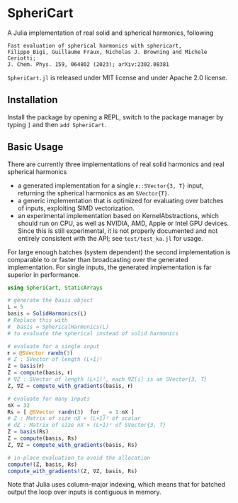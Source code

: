 # SpheriCart 

A Julia implementation of real solid and spherical harmonics, following
```quote
Fast evaluation of spherical harmonics with sphericart, 
Filippo Bigi, Guillaume Fraux, Nicholas J. Browning and Michele Ceriotti; 
J. Chem. Phys. 159, 064802 (2023); arXiv:2302.08381
```

`SpheriCart.jl` is released under MIT license and under Apache 2.0 license.

## Installation 

Install the package by opening a REPL, switch to the package manager by typing `]` and then `add SpheriCart`.

## Basic Usage

There are currently three implementations of real solid harmonics and real spherical harmonics
- a generated  implementation for a single `𝐫::SVector{3, T}` input, returning the spherical harmonics as an `SVector{T}`. 
- a generic implementation that is optimized for evaluating over batches of inputs, exploiting SIMD vectorization. 
- an experimental implementation based on KernelAbstractions, which should run on CPU, as well as NVIDIA, AMD, Apple or Intel GPU devices. Since this is still experimental, it is not properly documented and not entirely consistent with the API; see `test/test_ka.jl` for usage.

For large enough batches (system dependent) the second implementation is comparable to or faster than broadcasting over the generated implementation. For single inputs, the generated implementation is far superior in performance. 


```julia
using SpheriCart, StaticArrays 

# generate the basis object 
L = 5
basis = SolidHarmonics(L)
# Replace this with 
#  basis = SphericalHarmonics(L) 
# to evaluate the spherical instead of solid harmonics 

# evaluate for a single input 
𝐫 = @SVector randn(3) 
# Z : SVector of length (L+1)²
Z = basis(𝐫)  
Z = compute(basis, 𝐫)
# ∇Z : SVector of length (L+1)², each ∇Z[i] is an SVector{3, T}
Z, ∇Z = compute_with_gradients(basis, 𝐫)

# evaluate for many inputs 
nX = 32
Rs = [ @SVector randn(3)  for _ = 1:nX ]
# Z : Matrix of size nX × (L+1)² of scalar 
# dZ : Matrix of size nX × (L+1)² of SVector{3, T}
Z = basis(Rs)  
Z = compute(basis, Rs)
Z, ∇Z = compute_with_gradients(basis, Rs)

# in-place evaluation to avoid the allocation 
compute!(Z, basis, Rs)
compute_with_gradients!(Z, ∇Z, basis, Rs)
```

Note that Julia uses column-major indexing, which means that for batched output the loop over inputs is contiguous in memory. 

<!-- ## Advanced Usage

TODO:  
- different normalizations
- enforce static versus dynamic 
- wrapping outputs into zvec for easier indexing  -->